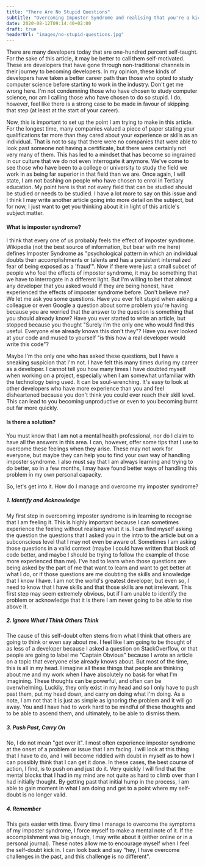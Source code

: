 ```yaml
---
title: "There Are No Stupid Questions"
subtitle: "Overcoming Imposter Syndrome and realising that you're a kickass developer"
date: 2020-08-12T09:14:40+02:00
draft: true
headerUrl: "images/no-stupid-questions.jpg"
---
```


There are many developers today that are one-hundred percent self-taught. For the sake of this article, it may be better to call them self-motivated. These are developers that have gone through non-traditional channels in their journey to becoming developers. In my opinion, these kinds of developers have taken a better career path than those who opted to study computer science before starting to work in the industry. Don't get me wrong here. I'm not condemning those who have chosen to study computer science, nor am I calling those who have chosen to do so stupid. I do, however, feel like there is a strong case to be made in favour of skipping that step (at least at the start of your career). 

Now, this is important to set up the point I am trying to make in this article. For the longest time, many companies valued a piece of paper stating your qualifications far more than they cared about your experience or skills as an individual. That is not to say that there were no companies that were able to look past someone not having a certificate, but there were certainly not very many of them. This has led to a mindset that has become so ingrained in our culture that we do not even interrogate it anymore. We've come to see those who have been to a college or university to study the field we work in as being far superior in that field than we are. Once again, I will state, I am not bashing on people who have chosen to enrol in Tertiary education. My point here is that not every field that can be studied should be studied or needs to be studied. I have a lot more to say on this issue and I think I may write another article going into more detail on the subject, but for now, I just want to get you thinking about it in light of this article's subject matter.

#### What is imposter syndrome?
I think that every one of us probably feels the effect of imposter syndrome. Wikipedia (not the best source of information, but bear with me here) defines Imposter Syndrome as "psychological pattern in which an individual doubts their accomplishments or talents and has a persistent internalized fear of being exposed as a 'fraud'". Now if there were just a small subset of people who feel the effects of imposter syndrome, it may be something that we have to interrogate in a different light. But I'm willing to bet that almost any developer that you asked would if they are being honest, have experienced the effects of imposter syndrome before. Don't believe me? We let me ask you some questions. 
Have you ever felt stupid when asking a colleague or even Google a question about some problem you're having because you are worried that the answer to the question is something that you should already know? 
Have you ever started to write an article, but stopped because you thought "Surely I'm the only one who would find this useful. Everyone else already knows this don't they"? 
Have you ever looked at your code and mused to yourself "is this how a real developer would write this code"? 

Maybe I'm the only one who has asked these questions, but I have a sneaking suspicion that I'm not. I have felt this many times during my career as a developer. I cannot tell you how many times I have doubted myself when working on a project, especially when I am somewhat unfamiliar with the technology being used. It can be soul-wrenching. It's easy to look at other developers who have more experience than you and feel disheartened because you don't think you could ever reach their skill level. This can lead to you becoming unproductive or even to you becoming burnt out far more quickly.

#### Is there a solution?
You must know that I am not a mental health professional, nor do I claim to have all the answers in this area. I can, however, offer some tips that I use to overcome these feelings when they arise. These may not work for everyone, but maybe they can help you to find your own way of handling imposter syndrome. I also must say that I am always learning and trying to do better, so in a few months, I may have found better ways of handling this problem in my own personal capacity. 

So, let's get into it. How do I manage and overcome my imposter syndrome? 

##### 1. Identify and Acknowledge
My first step in overcoming imposter syndrome is in learning to recognise that I am feeling it. This is highly important because I can sometimes experience the feeling without realising what it is. I can find myself asking the question the questions that I asked you in the intro to the article but on a subconscious level that I may not even be aware of. Sometimes I am asking those questions in a valid context (maybe I could have written that block of code better, and maybe I should be trying to follow the example of those more experienced than me). I've had to learn when those questions are being asked by the part of me that want to learn and want to get better at what I do, or if those questions are me doubting the skills and knowledge that I know I have. I am not the world's greatest developer, but even so, I need to know that I have skills and that those skills are not irrelevant. This first step may seem extremely obvious, but if I am unable to identify the problem or acknowledge that it is there I am never going to be able to rise above it.

##### 2. Ignore What I Think Others Think
The cause of this self-doubt often stems from what I think that others are going to think or even say about me. I feel like I am going to be thought of as less of a developer because I asked a question on StackOverflow, or that people are going to label me "Captain Obvious" because I wrote an article on a topic that everyone else already knows about. But most of the time, this is all in my head. I imagine all these things that people are thinking about me and my work when I have absolutely no basis for what I'm imagining. These thoughts can be powerful, and often can be overwhelming. Luckily, they only exist in my head and so I only have to push past them, put my head down, and carry on doing what I'm doing. As a note, I am not that it is just as simple as ignoring the problem and it will go away. You and I have had to work hard to be mindful of these thoughts and to be able to ascend them, and ultimately, to be able to dismiss them. 

##### 3. Push Past, Carry On
No, I do not mean "get over it". I most often experience imposter syndrome at the onset of a problem or issue that I am facing. I will look at this thing that I have to do, and I will become riddled with doubt in myself as to how I can possibly think that I can get it done. In these cases, the best course of action, I find, is to push on and just do it. Very quickly I will find that the mental blocks that I had in my mind are not quite as hard to climb over than I had initially thought. By getting past that initial hump in the process, I am able to gain moment in what I am doing and get to a point where my self-doubt is no longer valid.

##### 4. Remember
This gets easier with time. Every time I manage to overcome the symptoms of my imposter syndrome, I force myself to make a mental note of it. If the accomplishment was big enough, I may write about it (either online or in a personal journal). These notes allow me to encourage myself when I feel the self-doubt kick in. I can look back and say "hey, I have overcome challenges in the past, and this challenge is no different". 